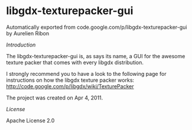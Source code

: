 # libgdx-texturepacker-gui
Automatically exported from code.google.com/p/libgdx-texturepacker-gui by Aurelien Ribon

*Introduction*

The libgdx-texturepacker-gui is, as says its name, a GUI for the awesome texture packer that comes with every libgdx distribution.

I strongly recommend you to have a look to the following page for instructions on how the libgdx texture packer works: http://code.google.com/p/libgdx/wiki/TexturePacker

The project was created on Apr 4, 2011.

*License*

Apache License 2.0 
